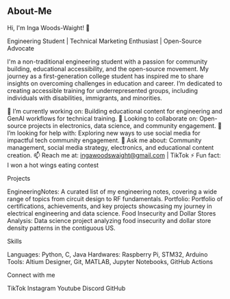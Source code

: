 ## About-Me

Hi, I'm Inga Woods-Waight! 👋

Engineering Student | Technical Marketing Enthusiast | Open-Source Advocate

I'm a non-traditional engineering student with a passion for community building, educational accessibility, and the open-source movement. My journey as a first-generation college student has inspired me to share insights on overcoming challenges in education and career. I’m dedicated to creating accessible training for underrepresented groups, including individuals with disabilities, immigrants, and minorities.

🔭 I’m currently working on: Building educational content for engineering and GenAI workflows for technical training.
👯 Looking to collaborate on: Open-source projects in electronics, data science, and community engagement.
🤔 I’m looking for help with: Exploring new ways to use social media for impactful tech community engagement.
💬 Ask me about: Community management, social media strategy, electronics, and educational content creation.
📫 Reach me at: ingawoodswaight@gmail.com | TikTok
⚡ Fun fact: I won a hot wings eating contest

Projects

EngineeringNotes: A curated list of my engineering notes, covering a wide range of topics from circuit design to RF fundamentals.
Portfolio: Portfolio of certifications, achievements, and key projects showcasing my journey in electrical engineering and data science.
Food Insecurity and Dollar Stores Analysis: Data science project analyzing food insecurity and dollar store density patterns in the contiguous US.

Skills

Languages: Python, C, Java
Hardwares: Raspberry Pi, STM32, Arduino
Tools: Altium Designer, Git, MATLAB, Jupyter Notebooks, GitHub Actions

Connect with me

TikTok
Instagram
Youtube
Discord
GitHub
